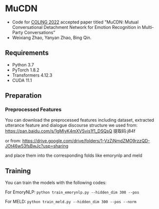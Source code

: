 # MuCDN

* Code for [COLING 2022](https://coling2022.org) accepted paper titled "MuCDN: Mutual Conversational Detachment Network for Emotion Recognition in Multi-Party Conversations"
* Weixiang Zhao, Yanyan Zhao, Bing Qin.

## Requirements
* Python 3.7
* PyTorch 1.8.2
* Transformers 4.12.3
* CUDA 11.1

## Preparation

### Preprocessed Features
You can download the preprocessed features including dataset, extracted utterance feature and dialogue discourse structure we used from:
https://pan.baidu.com/s/1gMIyK4mXVSvis1f1_DSQsQ  提取码:j84f

or from: https://drive.google.com/drive/folders/1-VzZjNmdZMO9rzzQD-JOt46w53fsBwJc?usp=sharing

and place them into the corresponding folds like emorynlp and meld

## Training
You can train the models with the following codes:

For EmoryNLP: 
`python train_emorynlp.py --hidden_dim 300 --pos`

For MELD: 
`python train_meld.py --hidden_dim 300 --pos --norm`
